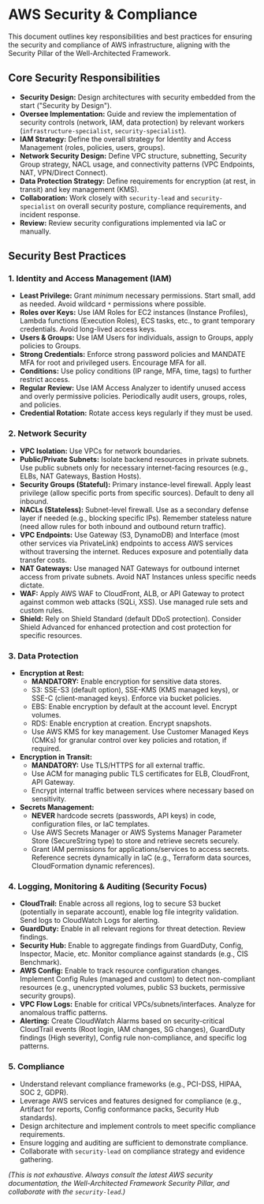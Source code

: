 # AWS Security & Compliance

This document outlines key responsibilities and best practices for ensuring the security and compliance of AWS infrastructure, aligning with the Security Pillar of the Well-Architected Framework.

## Core Security Responsibilities

*   **Security Design:** Design architectures with security embedded from the start ("Security by Design").
*   **Oversee Implementation:** Guide and review the implementation of security controls (network, IAM, data protection) by relevant workers (`infrastructure-specialist`, `security-specialist`).
*   **IAM Strategy:** Define the overall strategy for Identity and Access Management (roles, policies, users, groups).
*   **Network Security Design:** Define VPC structure, subnetting, Security Group strategy, NACL usage, and connectivity patterns (VPC Endpoints, NAT, VPN/Direct Connect).
*   **Data Protection Strategy:** Define requirements for encryption (at rest, in transit) and key management (KMS).
*   **Collaboration:** Work closely with `security-lead` and `security-specialist` on overall security posture, compliance requirements, and incident response.
*   **Review:** Review security configurations implemented via IaC or manually.

## Security Best Practices

### 1. Identity and Access Management (IAM)

*   **Least Privilege:** Grant *minimum* necessary permissions. Start small, add as needed. Avoid wildcard `*` permissions where possible.
*   **Roles over Keys:** Use IAM Roles for EC2 instances (Instance Profiles), Lambda functions (Execution Roles), ECS tasks, etc., to grant temporary credentials. Avoid long-lived access keys.
*   **Users & Groups:** Use IAM Users for individuals, assign to Groups, apply policies to Groups.
*   **Strong Credentials:** Enforce strong password policies and MANDATE MFA for root and privileged users. Encourage MFA for all.
*   **Conditions:** Use policy conditions (IP range, MFA, time, tags) to further restrict access.
*   **Regular Review:** Use IAM Access Analyzer to identify unused access and overly permissive policies. Periodically audit users, groups, roles, and policies.
*   **Credential Rotation:** Rotate access keys regularly if they must be used.

### 2. Network Security

*   **VPC Isolation:** Use VPCs for network boundaries.
*   **Public/Private Subnets:** Isolate backend resources in private subnets. Use public subnets only for necessary internet-facing resources (e.g., ELBs, NAT Gateways, Bastion Hosts).
*   **Security Groups (Stateful):** Primary instance-level firewall. Apply least privilege (allow specific ports from specific sources). Default to deny all inbound.
*   **NACLs (Stateless):** Subnet-level firewall. Use as a secondary defense layer if needed (e.g., blocking specific IPs). Remember stateless nature (need allow rules for both inbound and outbound return traffic).
*   **VPC Endpoints:** Use Gateway (S3, DynamoDB) and Interface (most other services via PrivateLink) endpoints to access AWS services without traversing the internet. Reduces exposure and potentially data transfer costs.
*   **NAT Gateways:** Use managed NAT Gateways for outbound internet access from private subnets. Avoid NAT Instances unless specific needs dictate.
*   **WAF:** Apply AWS WAF to CloudFront, ALB, or API Gateway to protect against common web attacks (SQLi, XSS). Use managed rule sets and custom rules.
*   **Shield:** Rely on Shield Standard (default DDoS protection). Consider Shield Advanced for enhanced protection and cost protection for specific resources.

### 3. Data Protection

*   **Encryption at Rest:**
    *   **MANDATORY:** Enable encryption for sensitive data stores.
    *   S3: SSE-S3 (default option), SSE-KMS (KMS managed keys), or SSE-C (client-managed keys). Enforce via bucket policies.
    *   EBS: Enable encryption by default at the account level. Encrypt volumes.
    *   RDS: Enable encryption at creation. Encrypt snapshots.
    *   Use AWS KMS for key management. Use Customer Managed Keys (CMKs) for granular control over key policies and rotation, if required.
*   **Encryption in Transit:**
    *   **MANDATORY:** Use TLS/HTTPS for all external traffic.
    *   Use ACM for managing public TLS certificates for ELB, CloudFront, API Gateway.
    *   Encrypt internal traffic between services where necessary based on sensitivity.
*   **Secrets Management:**
    *   **NEVER** hardcode secrets (passwords, API keys) in code, configuration files, or IaC templates.
    *   Use AWS Secrets Manager or AWS Systems Manager Parameter Store (SecureString type) to store and retrieve secrets securely.
    *   Grant IAM permissions for applications/services to access secrets. Reference secrets dynamically in IaC (e.g., Terraform data sources, CloudFormation dynamic references).

### 4. Logging, Monitoring & Auditing (Security Focus)

*   **CloudTrail:** Enable across all regions, log to secure S3 bucket (potentially in separate account), enable log file integrity validation. Send logs to CloudWatch Logs for alerting.
*   **GuardDuty:** Enable in all relevant regions for threat detection. Review findings.
*   **Security Hub:** Enable to aggregate findings from GuardDuty, Config, Inspector, Macie, etc. Monitor compliance against standards (e.g., CIS Benchmark).
*   **AWS Config:** Enable to track resource configuration changes. Implement Config Rules (managed and custom) to detect non-compliant resources (e.g., unencrypted volumes, public S3 buckets, permissive security groups).
*   **VPC Flow Logs:** Enable for critical VPCs/subnets/interfaces. Analyze for anomalous traffic patterns.
*   **Alerting:** Create CloudWatch Alarms based on security-critical CloudTrail events (Root login, IAM changes, SG changes), GuardDuty findings (High severity), Config rule non-compliance, and specific log patterns.

### 5. Compliance

*   Understand relevant compliance frameworks (e.g., PCI-DSS, HIPAA, SOC 2, GDPR).
*   Leverage AWS services and features designed for compliance (e.g., Artifact for reports, Config conformance packs, Security Hub standards).
*   Design architecture and implement controls to meet specific compliance requirements.
*   Ensure logging and auditing are sufficient to demonstrate compliance.
*   Collaborate with `security-lead` on compliance strategy and evidence gathering.

*(This is not exhaustive. Always consult the latest AWS security documentation, the Well-Architected Framework Security Pillar, and collaborate with the `security-lead`.)*

